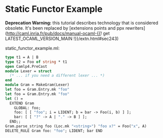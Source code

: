 <!-- ((! set title Static Functor Example !)) ((! set learn !)) -->
<!-- ((! set center !)) -->

# Static Functor Example

**Deprecation Warning:** this tutorial describes technology that is considered obsolete. It's been replaced by [extensions points and ppx rewriters](http://caml.inria.fr/pub/docs/manual-ocaml-{{! get LATEST_OCAML_VERSION_MAIN !}}/extn.html#sec243)

static_functor_example.ml:

```ocaml
type t1 = A | B
type t2 = Foo of string * t1
open Camlp4.PreCast
module Lexer = struct
  (* ... if you need a different lexer ... *)
end
module Gram = MakeGram(Lexer)
let foo = Gram.Entry.mk "foo"
let foo = Gram.Entry.mk "foo"
let () =
  EXTEND Gram
    GLOBAL: foo;
    foo: [ [ "foo"; i = LIDENT; b = bar -> Foo(i, b) ] ];
    bar: [ [ "?" -> A | "." -> B ] ];
  END;;
Gram.parse_string foo (Loc.mk "<string>") "foo x?" = Foo("x", A)
DELETE_RULE Gram foo: "foo"; LIDENT; bar END
```
